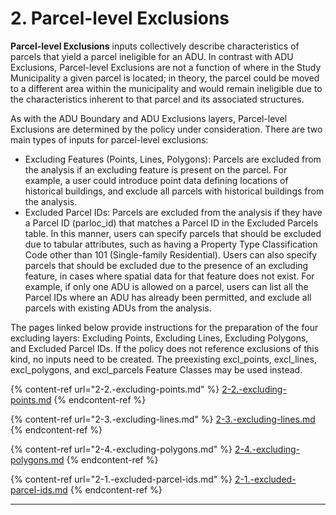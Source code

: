 # 2. Parcel-level Exclusions

**Parcel-level Exclusions** inputs collectively describe characteristics of parcels that yield a parcel ineligible for an ADU. In contrast with ADU Exclusions, Parcel-level Exclusions are not a function of where in the Study Municipality a given parcel is located; in theory, the parcel could be moved to a different area within the municipality and would remain ineligible due to the characteristics inherent to that parcel and its associated structures.

As with the ADU Boundary and ADU Exclusions layers, Parcel-level Exclusions are determined by the policy under consideration. There are two main types of inputs for parcel-level exclusions:

* Excluding Features (Points, Lines, Polygons): Parcels are excluded from the analysis if an excluding feature is present on the parcel. For example, a user could introduce point data defining locations of historical buildings, and exclude all parcels with historical buildings from the analysis.
* Excluded Parcel IDs: Parcels are excluded from the analysis if they have a Parcel ID (parloc\_id) that matches a Parcel ID in the Excluded Parcels table. In this manner, users can specify parcels that should be excluded due to tabular attributes, such as having a Property Type Classification Code other than 101 (Single-family Residential). Users can also specify parcels that should be excluded due to the presence of an excluding feature, in cases where spatial data for that feature does not exist. For example, if only one ADU is allowed on a parcel, users can list all the Parcel IDs where an ADU has already been permitted, and exclude all parcels with existing ADUs from the analysis.&#x20;

The pages linked below provide instructions for the preparation of the four excluding layers: Excluding Points, Excluding Lines, Excluding Polygons, and Excluded Parcel IDs.  If the policy does not reference exclusions of this kind, no inputs need to be created. The preexisting excl\_points, excl\_lines, excl\_polygons, and excl\_parcels Feature Classes may be used instead.

{% content-ref url="2-2.-excluding-points.md" %}
[2-2.-excluding-points.md](2-2.-excluding-points.md)
{% endcontent-ref %}

{% content-ref url="2-3.-excluding-lines.md" %}
[2-3.-excluding-lines.md](2-3.-excluding-lines.md)
{% endcontent-ref %}

{% content-ref url="2-4.-excluding-polygons.md" %}
[2-4.-excluding-polygons.md](2-4.-excluding-polygons.md)
{% endcontent-ref %}

{% content-ref url="2-1.-excluded-parcel-ids.md" %}
[2-1.-excluded-parcel-ids.md](2-1.-excluded-parcel-ids.md)
{% endcontent-ref %}





****
